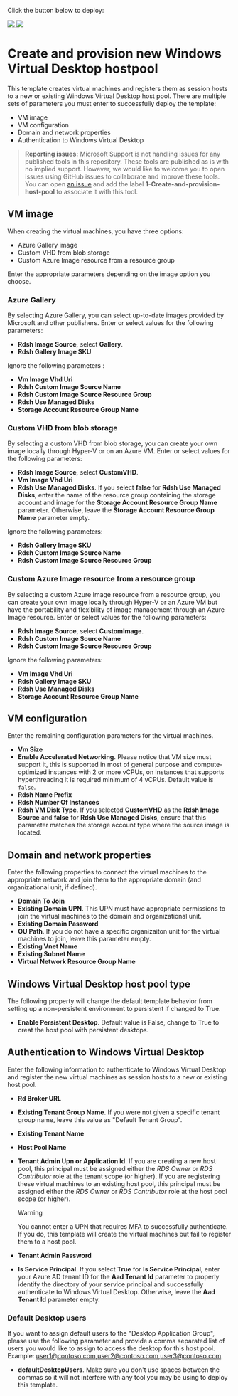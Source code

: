 Click the button below to deploy:

<a href="https://portal.azure.com/#create/Microsoft.Template/uri/https%3A%2F%2Fraw.githubusercontent.com%2Fhardeights%2FRDS-Templates%2Fmaster%2Fwvd-templates%2FCreate%20and%20provision%20WVD%20host%20pool%2FmainTemplate.json" target="_blank">
    <img src="http://azuredeploy.net/deploybutton.png"/>
</a>
<a href="http://armviz.io/#/?load=https%3A%2F%2Fraw.githubusercontent.com%2Fhardeights%2FRDS-Templates%2Fmaster%2Fwvd-templates%2FCreate%20and%20provision%20WVD%20host%20pool%2FmainTemplate.json" target="_blank">
    <img src="http://armviz.io/visualizebutton.png"/>
</a>

# Create and provision new Windows Virtual Desktop hostpool

This template creates virtual machines and registers them as session hosts to a new or existing Windows Virtual Desktop host pool. There are multiple sets of parameters you must enter to successfully deploy the template:
- VM image
- VM configuration
- Domain and network properties
- Authentication to Windows Virtual Desktop

> **Reporting issues:**
> Microsoft Support is not handling issues for any published tools in this repository. These tools are published as is with no implied support. However, we would like to welcome you to open issues using GitHub issues to collaborate and improve these tools. You can open [an issue](https://github.com/Azure/rds-templates/issues) and add the label **1-Create-and-provision-host-pool** to associate it with this tool.

## VM image
When creating the virtual machines, you have three options:
- Azure Gallery image
- Custom VHD from blob storage
- Custom Azure Image resource from a resource group

Enter the appropriate parameters depending on the image option you choose.

### Azure Gallery
By selecting Azure Gallery, you can select up-to-date images provided by Microsoft and other publishers. Enter or select values for the following parameters:
- **Rdsh Image Source**, select **Gallery**.
- **Rdsh Gallery Image SKU**

Ignore the following parameters :
- **Vm Image Vhd Uri**
- **Rdsh Custom Image Source Name**
- **Rdsh Custom Image Source Resource Group**
- **Rdsh Use Managed Disks**
- **Storage Account Resource Group Name**

### Custom VHD from blob storage
By selecting a custom VHD from blob storage, you can create your own image locally through Hyper-V or on an Azure VM. Enter or select values for the following parameters:
- **Rdsh Image Source**, select **CustomVHD**.
- **Vm Image Vhd Uri**
- **Rdsh Use Managed Disks**. If you select **false** for **Rdsh Use Managed Disks**, enter the name of the resource group containing the storage account and image for the **Storage Account Resource Group Name** parameter. Otherwise, leave the **Storage Account Resource Group Name** parameter empty.

Ignore the following parameters:
- **Rdsh Gallery Image SKU**
- **Rdsh Custom Image Source Name**
- **Rdsh Custom Image Source Resource Group**

### Custom Azure Image resource from a resource group
By selecting a custom Azure Image resource from a resource group, you can create your own image locally through Hyper-V or an Azure VM but have the portability and flexibility of image management through an Azure Image resource. Enter or select values for the following parameters:
- **Rdsh Image Source**, select **CustomImage**.
- **Rdsh Custom Image Source Name**
- **Rdsh Custom Image Source Resource Group**

Ignore the following parameters:
- **Vm Image Vhd Uri**
- **Rdsh Gallery Image SKU**
- **Rdsh Use Managed Disks**
- **Storage Account Resource Group Name**

## VM configuration
Enter the remaining configuration parameters for the virtual machines.
- **Vm Size**
- **Enable Accelerated Networking**. Please notice that VM size must support it, this is supported in most of general purpose and compute-optimized instances with 2 or more vCPUs, on instances that supports hyperthreading it is required minimum of 4 vCPUs. Default value is `false`.
- **Rdsh Name Prefix**
- **Rdsh Number Of Instances**
- **Rdsh VM Disk Type**. If you selected **CustomVHD** as the **Rdsh Image Source** and **false** for **Rdsh Use Managed Disks**, ensure that this parameter matches the storage account type where the source image is located.

## Domain and network properties
Enter the following properties to connect the virtual machines to the appropriate network and join them to the appropriate domain (and organizational unit, if defined).

- **Domain To Join**
- **Existing Domain UPN**. This UPN must have appropriate permissions to join the virtual machines to the domain and organizational unit.
- **Existing Domain Password**
- **OU Path**. If you do not have a specific organizaiton unit for the virtual machines to join, leave this parameter empty.
- **Existing Vnet Name**
- **Existing Subnet Name**
- **Virtual Network Resource Group Name**

## Windows Virtual Desktop host pool type
The following property will change the default template behavior from setting up a non-persistent environment to persistent if changed to True.

- **Enable Persistent Desktop**. Default value is False, change to True to creat the host pool with persistent desktops.

## Authentication to Windows Virtual Desktop
Enter the following information to authenticate to Windows Virtual Desktop and register the new virtual machines as session hosts to a new or existing host pool.

- **Rd Broker URL**
- **Existing Tenant Group Name**. If you were not given a specific tenant group name, leave this value as "Default Tenant Group".
- **Existing Tenant Name**
- **Host Pool Name**
- **Tenant Admin Upn or Application Id**. If you are creating a new host pool, this principal must be assigned either the *RDS Owner* or *RDS Contributor* role at the tenant scope (or higher). If you are registering these virtual machines to an existing host pool, this principal must be assigned either the *RDS Owner* or *RDS Contributor* role at the host pool scope (or higher).
  
  > [!WARNING]
  You cannot enter a UPN that requires MFA to successfully authenticate. If you do, this template will create the virtual machines but fail to register them to a host pool.

- **Tenant Admin Password**
- **Is Service Principal**. If you select **True** for **Is Service Principal**, enter your Azure AD tenant ID for the **Aad Tenant Id** parameter to properly identify the directory of your service principal and successfully authenticate to Windows Virtual Desktop. Otherwise, leave the **Aad Tenant Id** parameter empty.

### Default Desktop users
If you want to assign default users to the "Desktop Application Group", please use the following parameter and provide a comma separated list of users you would like to assign to access the desktop for this host pool. Example: user1@contoso.com,user2@contoso.com,user3@contoso.com.
- **defaultDesktopUsers**. Make sure you don't use spaces between the commas so it will not interfere with any tool you may be using to deploy this template.
